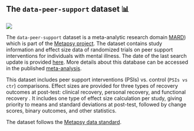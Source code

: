 ## **The `data-peer-support` dataset** 📊 
[<img src="https://img.shields.io/badge/DOI-10.5281%2Fzenodo.7687898-blue">](https://doi.org/10.5281/zenodo.7687898)



The `data-peer-support` dataset is a meta-analytic research domain [MARD](https://docs.metapsy.org/uploads/ebmental-2022-300509.pdf)) which is part of the  [Metapsy project](https://www.metapsy.org/). The dataset contains study information and effect size data of randomized trials on peer support interventions for individuals with mental illness. The date of the last search update is provided [here](https://github.com/metapsy-project/data-peer-support/blob/main/metadata/last_search.txt). More details about this database can be accessed in the published [meta-analysis](https://pubmed.ncbi.nlm.nih.gov/36066104/).

This dataset includes peer support interventions (PSIs) vs. control (`PSIs vs ctr`) comparisons. Effect sizes are provided for three types of recovery outcomes at post-test: clinical recovery, personal recovery, and functional recovery . 
It includes one type of effect size calculation per study, giving priority to means and standard deviations at post-test, followed by change scores, binary outcomes, and other statistics.

The dataset follows the [Metapsy data standard](https://docs.metapsy.org/data-preparation/format/).
